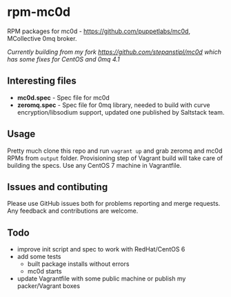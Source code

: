 # rpm-mc0d
RPM packages for mc0d - https://github.com/puppetlabs/mc0d, MCollective 0mq broker. 

*Currently building from my fork https://github.com/stepanstipl/mc0d which has some fixes for CentOS and 0mq 4.1*

Interesting files
-----------------
- **mc0d.spec** - Spec file for mc0d
- **zeromq.spec** - Spec file for 0mq library, needed to build with curve encryption/libsodium support, updated one published by Saltstack team.

Usage
-----
Pretty much clone this repo and run `vagrant up` and grab zeromq and mc0d RPMs from `output` folder. Provisioning step of Vagrant build will take care of building the specs. Use any CentOS 7 machine in Vagrantfile.

Issues and contibuting
----------------------
Please use GitHub issues both for problems reporting and merge requests. Any
feedback and contributions are welcome.

Todo
----
- improve init script and spec to work with RedHat/CentOS 6
- add some tests
  - built package installs without errors
  - mc0d starts
- update Vagrantfile with some public machine or publish my packer/Vagrant boxes
